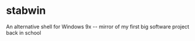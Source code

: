 # stabwin
An alternative shell for Windows 9x -- mirror of my first big software project back in school
